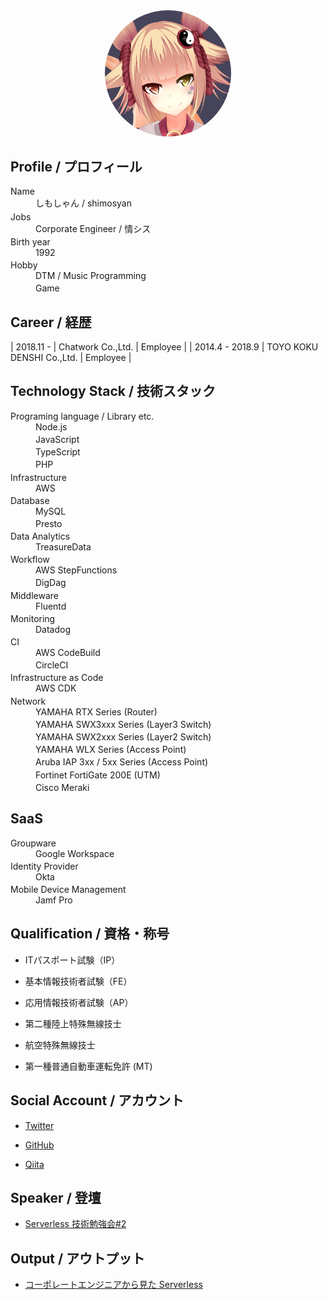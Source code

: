 <!-- markdownlint-disable MD033 MD041-->
<div style="width: 100%;text-align: center;">
  <img src="./avatar.png" alt="AvatarImage" style="border-radius: 50%;width: 40%;">
</div>

## Profile / プロフィール

<dl>
<dt>Name</dt>
<dd style="margin-bottom: 0.2rem;">しもしゃん / shimosyan</dd>
<dt>Jobs</dt>
<dd style="margin-bottom: 0.2rem;">Corporate Engineer / 情シス</dd>
<dt>Birth year</dt>
<dd style="margin-bottom: 0.2rem;">1992</dd>
<dt>Hobby</dt>
<dd style="margin-bottom: 0.2rem;">DTM / Music Programming</dd>
<dd style="margin-bottom: 0.2rem;">Game</dd>
</dl>

## Career / 経歴

<!-- cspell: disable-->

| 2018.11 -       | Chatwork Co.,Ltd.         | Employee  |
| 2014.4 - 2018.9 | TOYO KOKU DENSHI Co.,Ltd. | Employee  |

## Technology Stack / 技術スタック

<dl>
<dt>Programing language / Library etc.</dt>
<dd style="margin-bottom: 0.2rem;">Node.js</dd>
<dd style="margin-bottom: 0.2rem;">JavaScript</dd>
<dd style="margin-bottom: 0.2rem;">TypeScript</dd>
<dd style="margin-bottom: 0.2rem;">PHP</dd>
<dt>Infrastructure</dt>
<dd style="margin-bottom: 0.2rem;">AWS</dd>
<dt>Database</dt>
<dd style="margin-bottom: 0.2rem;">MySQL</dd>
<dd style="margin-bottom: 0.2rem;">Presto</dd>
<dt>Data Analytics</dt>
<dd style="margin-bottom: 0.2rem;">TreasureData</dd>
<dt>Workflow</dt>
<dd style="margin-bottom: 0.2rem;">AWS StepFunctions</dd>
<dd style="margin-bottom: 0.2rem;">DigDag</dd>
<dt>Middleware</dt>
<dd style="margin-bottom: 0.2rem;">Fluentd</dd>
<dt>Monitoring</dt>
<dd style="margin-bottom: 0.2rem;">Datadog</dd>
<dt>CI</dt>
<dd style="margin-bottom: 0.2rem;">AWS CodeBuild</dd>
<dd style="margin-bottom: 0.2rem;">CircleCI</dd>
<dt>Infrastructure as Code</dt>
<dd style="margin-bottom: 0.2rem;">AWS CDK</dd>
<dt>Network</dt>
<dd style="margin-bottom: 0.2rem;">YAMAHA RTX Series (Router)</dd>
<dd style="margin-bottom: 0.2rem;">YAMAHA SWX3xxx Series (Layer3 Switch)</dd>
<dd style="margin-bottom: 0.2rem;">YAMAHA SWX2xxx Series (Layer2 Switch)</dd>
<dd style="margin-bottom: 0.2rem;">YAMAHA WLX Series (Access Point)</dd>
<dd style="margin-bottom: 0.2rem;">Aruba IAP 3xx / 5xx Series (Access Point)</dd>
<dd style="margin-bottom: 0.2rem;">Fortinet FortiGate 200E (UTM)</dd>
<dd style="margin-bottom: 0.2rem;">Cisco Meraki</dd>
</dl>

## SaaS

<dl>
<dt>Groupware</dt>
<dd style="margin-bottom: 0.2rem;">Google Workspace</dd>
<dt>Identity Provider</dt>
<dd style="margin-bottom: 0.2rem;">Okta</dd>
<dt>Mobile Device Management</dt>
<dd style="margin-bottom: 0.2rem;">Jamf Pro</dd>
</dl>
<!-- cspell: enable-->

## Qualification / 資格・称号

* ITパスポート試験（IP）
* 基本情報技術者試験（FE）
* 応用情報技術者試験（AP）

* 第二種陸上特殊無線技士
* 航空特殊無線技士

* 第一種普通自動車運転免許 (MT)

## Social Account / アカウント

* [Twitter](https://twitter.com/shimosyan)

* [GitHub](https://github.com/shimosyan)
* [Qiita](https://qiita.com/shimosyan) <!-- cspell: disable-line-->

## Speaker / 登壇

* [Serverless 技術勉強会#2](https://techplay.jp/event/764308)

## Output / アウトプット

* [コーポレートエンジニアから見た Serverless](https://speakerdeck.com/shimosyan/serverlessji-shu-mian-qiang-hui-number-2-chatworkdeng-tan-zi-liao)
